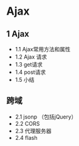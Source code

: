 # Ajax
## 1 Ajax
   * 1.1 Ajax常用方法和属性
   * 1.2 Ajax 请求
   * 1.3 get请求
   * 1.4 post请求
   * 1.5 小结
## 跨域
   * 2.1 jsonp （包括jQuery）
   * 2.2 CORS
   * 2.3 代理服务器
   * 2.4 flash
   
